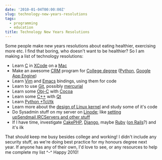 ```yaml
---
date: '2010-01-04T00:00:00Z'
slug: technology-new-years-resolutions
tags:
  - programming
  - education
title: Technology New Years Resolutions
---
```


Some people make new years resolutions about eating healthier, exercising more
etc. I find that boring, who doesn't want to be healthier? So I am making a list
of technology resolutions:

- Learn [C](<http://en.wikipedia.org/wiki/C_(programming_language)>) in
  [XCode](http://developer.apple.com/tools/xcode/) on a
  [Mac](http://www.apple.com/getamac/)
- Make an awesome
  [CRM](http://en.wikipedia.org/wiki/Customer_relationship_management) program
  for [College degree](http://www.itb.ie/StudyatITB/bn104.html)
  ([Python](http://www.python.org/),
  [Google App Engine](http://code.google.com/appengine/))
- Learn [Vim](http://www.vim.org/) and
  [Emacs](http://www.gnu.org/software/emacs/) bindings, using them for code
- Learn to use [Git](http://git-scm.com/), possibly
  [mercurial](http://mercurial.selenic.com/)
- Learn some [Obj-C](http://en.wikipedia.org/wiki/Objective-C) with
  [Cocoa](http://developer.apple.com/cocoa/)
- Learn some [C++](http://en.wikipedia.org/wiki/C++) with
  [Qt](http://qt.nokia.com/products)
- Learn
  [Python +](http://www.blogger.com/goog_1262610794764)[Tcl](http://www.blogger.com/goog_1262610794764)[/](http://www.blogger.com/goog_1262610794764)[tk](http://wiki.python.org/moin/TkInter)
- Learn more about the [design of Linux kernel](http://kerneltrap.org/node/5214)
  and study some of it's code
- Do Sysadmin stuff on my server on [Linode](http://www.linode.com/); like
  [setting up](http://www.blogger.com/goog_1262610794776)[Sendmail](http://www.blogger.com/goog_1262610794776)[,](http://www.blogger.com/goog_1262610794776)[IRC](http://www.blogger.com/goog_1262610794776)[Servers and other stuff](http://library.linode.com/)
- If I have time, investigate [CakePHP](http://cakephp.org/),
  [Django](http://www.djangoproject.com/), maybe
  [Ruby](http://www.ruby-lang.org/) ([on Rails](http://rubyonrails.org/)?) and
  it's ilk

That should keep me busy besides college and working! I didn't include any
security stuff, as we're doing best practice for my honours degree next year. If
anyone has any of their own, I'd love to see, or any resources to help me
complete my list \^-\^ Happy 2010!
